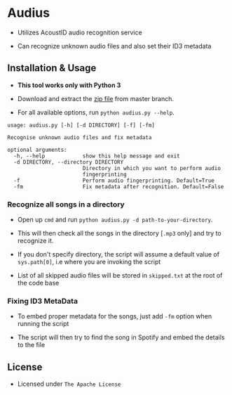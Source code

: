 # Audius

- Utilizes AcoustID audio recognition service

- Can recognize unknown audio files and also set their ID3 metadata


## Installation & Usage

- **This tool works only with Python 3**

- Download and extract the [zip file](https://github.com/mihirpathak97/Audius/archive/master.zip) from master branch.

- For all available options, run `python audius.py --help`.

```
usage: audius.py [-h] [-d DIRECTORY] [-f] [-fm]

Recognise unknown audio files and fix metadata

optional arguments:
  -h, --help            show this help message and exit
  -d DIRECTORY, --directory DIRECTORY
                        Directory in which you want to perform audio
                        fingerprinting
  -f                    Perform audio fingerprinting. Default=True
  -fm                   Fix metadata after recognition. Default=False

```

### Recognize all songs in a directory

- Open up `cmd` and run `python audius.py -d path-to-your-directory`.

- This will then check all the songs in the directory [`.mp3` only] and try to recognize it.

- If you don't specify directory, the script will assume a default value of `sys.path[0]`, i.e where you are invoking the script

- List of all skipped audio files will be stored in `skipped.txt` at the root of the code base


### Fixing ID3 MetaData

- To embed proper metadata for the songs, just add `-fm` option when running the script

- The script will then try to find the song in Spotify and embed the details to the file


## License

- Licensed under `The Apache License`
